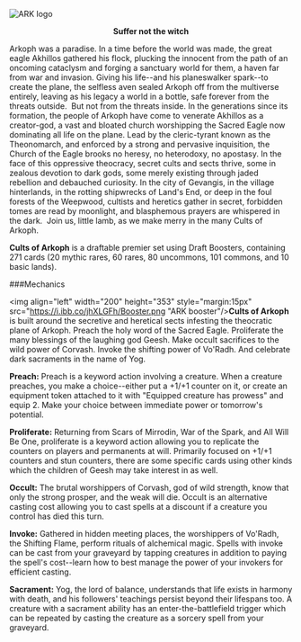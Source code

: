 ![ARK logo](%logo% "Cults of Arkoph")


**<p style="text-align: center;">Suffer not the witch</p>**

Arkoph was a paradise. In a time before the world was made, the great eagle Akhillos gathered his flock, plucking the innocent from the path of an oncoming cataclysm and forging a sanctuary world for them, a haven far from war and invasion. Giving his life--and his planeswalker spark--to create the plane, the selfless aven sealed Arkoph off from the multiverse entirely, leaving as his legacy a world in a bottle, safe forever from the threats outside.
​
But not from the threats inside. In the generations since its formation, the people of Arkoph have come to venerate Akhillos as a creator-god, a vast and bloated church worshipping the Sacred Eagle now dominating all life on the plane. Lead by the cleric-tyrant known as the Theonomarch, and enforced by a strong and pervasive inquisition, the Church of the Eagle brooks no heresy, no heterodoxy, no apostasy. In the face of this oppressive theocracy, secret cults and sects thrive, some in zealous devotion to dark gods, some merely existing through jaded rebellion and debauched curiosity. In the city of Gevangis, in the village hinterlands, in the rotting shipwrecks of Land's End, or deep in the foul forests of the Weepwood, cultists and heretics gather in secret, forbidden tomes are read by moonlight, and blasphemous prayers are whispered in the dark.
​
Join us, little lamb, as we make merry in the many Cults of Arkoph.

**Cults of Arkoph** is a draftable premier set using Draft Boosters, containing 271 cards (20 mythic rares, 60 rares, 80 uncommons, 101 commons, and 10 basic lands).

###Mechanics

<img align="left" width="200" height="353" style="margin:15px" src="https://i.ibb.co/jhXLGFh/Booster.png "ARK booster"/>**Cults of Arkoph** is built around the secretive and heretical sects infesting the theocratic plane of Arkoph. Preach the holy word of the Sacred Eagle. Proliferate the many blessings of the laughing god Geesh. Make occult sacrifices to the wild power of Corvash. Invoke the shifting power of Vo'Radh. And celebrate dark sacraments in the name of Yog.

**Preach:** Preach is a keyword action involving a creature. When a creature preaches, you make a choice--either put a +1/+1 counter on it, or create an equipment token attached to it with "Equipped creature has prowess" and equip 2. Make your choice between immediate power or tomorrow's potential.

**Proliferate:** Returning from Scars of Mirrodin, War of the Spark, and All Will Be One, proliferate is a keyword action allowing you to replicate the counters on players and permanents at will. Primarily focused on +1/+1 counters and stun counters, there are some specific cards using other kinds which the children of Geesh may take interest in as well.

**Occult:** The brutal worshippers of Corvash, god of wild strength, know that only the strong prosper, and the weak will die. Occult is an alternative casting cost allowing you to cast spells at a discount if a creature you control has died this turn. 

**Invoke:** Gathered in hidden meeting places, the worshippers of Vo'Radh, the Shifting Flame, perform rituals of alchemical magic. Spells with invoke can be cast from your graveyard by tapping creatures in addition to paying the spell's cost--learn how to best manage the power of your invokers for efficient casting.

**Sacrament:** Yog, the lord of balance, understands that life exists in harmony with death, and his followers' teachings persist beyond their lifespans too. A creature with a sacrament ability has an enter-the-battlefield trigger which can be repeated by casting the creature as a sorcery spell from your graveyard.